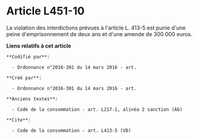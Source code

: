 # Article L451-10

La violation des interdictions prévues à l'article L. 413-5 est punie d'une peine d'emprisonnement de deux ans et d'une
amende de 300 000 euros.

**Liens relatifs à cet article**

	**Codifié par**:

	  - Ordonnance n°2016-301 du 14 mars 2016 - art.

	**Créé par**:

	  - Ordonnance n°2016-301 du 14 mars 2016 - art.

	**Anciens textes**:

	  - Code de la consommation - art. L217-1, alinéa 2 sanction (Ab)

	**Cite**:

	  - Code de la consommation - art. L413-5 (VD)
